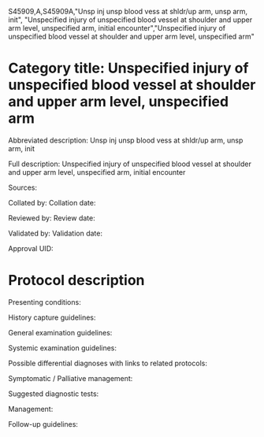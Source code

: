 S45909,A,S45909A,"Unsp inj unsp blood vess at shldr/up arm, unsp arm, init", "Unspecified injury of unspecified blood vessel at shoulder and upper arm level, unspecified arm, initial encounter","Unspecified injury of unspecified blood vessel at shoulder and upper arm level, unspecified arm"
# Category title: Unspecified injury of unspecified blood vessel at shoulder and upper arm level, unspecified arm

Abbreviated description: Unsp inj unsp blood vess at shldr/up arm, unsp arm, init

Full description: Unspecified injury of unspecified blood vessel at shoulder and upper arm level, unspecified arm, initial encounter

Sources:

Collated by:
Collation date:

Reviewed by:
Review date:

Validated by:
Validation date:

Approval UID:

# Protocol description

Presenting conditions:

History capture guidelines:

General examination guidelines:

Systemic examination guidelines:

Possible differential diagnoses with links to related protocols:

Symptomatic / Palliative management:

Suggested diagnostic tests:

Management:

Follow-up guidelines:
